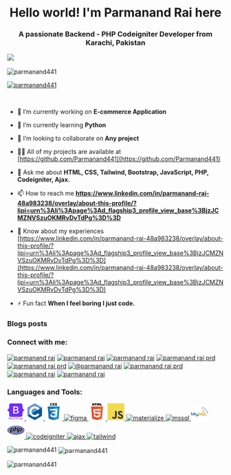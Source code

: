 <h1 align="center">Hello world! I'm Parmanand Rai here</h1>
<h3 align="center">A passionate Backend - PHP Codeigniter Developer from Karachi, Pakistan</h3>
<img src="https://static.wixstatic.com/media/b313a9_89ebec0c5f384c65a9551f0c1ec18ca9~mv2.gif">

<p align="left"> <img src="https://komarev.com/ghpvc/?username=parmanand441&label=Profile%20views&color=0e75b6&style=flat" alt="parmanand441" /> </p>

<p align="left"> <a href="https://github.com/ryo-ma/github-profile-trophy"><img src="https://github-profile-trophy.vercel.app/?username=parmanand441" alt="parmanand441" /></a> </p>

<p align="left"> <a href="https://twitter.com/" target="blank"><img src="https://img.shields.io/twitter/follow/?logo=twitter&style=for-the-badge" alt="" /></a> </p>

- 🔭 I’m currently working on **E-commerce Application**

- 🌱 I’m currently learning **Python**

- 👯 I’m looking to collaborate on **Any project**

- 👨‍💻 All of my projects are available at [https://github.com/Parmanand441](https://github.com/Parmanand441)

- 💬 Ask me about **HTML, CSS, Tailwind, Bootstrap, JavaScript, PHP, Codeigniter, Ajax.**

- 📫 How to reach me **https://www.linkedin.com/in/parmanand-rai-48a983238/overlay/about-this-profile/?lipi=urn%3Ali%3Apage%3Ad_flagship3_profile_view_base%3BjzJCMZNVSzuOKMRvDvTdPg%3D%3D**

- 📄 Know about my experiences [https://www.linkedin.com/in/parmanand-rai-48a983238/overlay/about-this-profile/?lipi=urn%3Ali%3Apage%3Ad_flagship3_profile_view_base%3BjzJCMZNVSzuOKMRvDvTdPg%3D%3D](https://www.linkedin.com/in/parmanand-rai-48a983238/overlay/about-this-profile/?lipi=urn%3Ali%3Apage%3Ad_flagship3_profile_view_base%3BjzJCMZNVSzuOKMRvDvTdPg%3D%3D)

- ⚡ Fun fact **When I feel boring I just code.**

### Blogs posts
<!-- BLOG-POST-LIST:START -->
<!-- BLOG-POST-LIST:END -->

<h3 align="left">Connect with me:</h3>
<p align="left">
<a href="https://codepen.io/parmanand rai" target="blank"><img align="center" src="https://raw.githubusercontent.com/rahuldkjain/github-profile-readme-generator/master/src/images/icons/Social/codepen.svg" alt="parmanand rai" height="30" width="40" /></a>
<a href="https://linkedin.com/in/parmanand rai" target="blank"><img align="center" src="https://raw.githubusercontent.com/rahuldkjain/github-profile-readme-generator/master/src/images/icons/Social/linked-in-alt.svg" alt="parmanand rai" height="30" width="40" /></a>
<a href="https://kaggle.com/parmanand rai" target="blank"><img align="center" src="https://raw.githubusercontent.com/rahuldkjain/github-profile-readme-generator/master/src/images/icons/Social/kaggle.svg" alt="parmanand rai" height="30" width="40" /></a>
<a href="https://fb.com/parmanand rai prd" target="blank"><img align="center" src="https://raw.githubusercontent.com/rahuldkjain/github-profile-readme-generator/master/src/images/icons/Social/facebook.svg" alt="parmanand rai prd" height="30" width="40" /></a>
<a href="https://instagram.com/parmanand rai prd" target="blank"><img align="center" src="https://raw.githubusercontent.com/rahuldkjain/github-profile-readme-generator/master/src/images/icons/Social/instagram.svg" alt="parmanand rai prd" height="30" width="40" /></a>
<a href="https://medium.com/@parmanand rai" target="blank"><img align="center" src="https://raw.githubusercontent.com/rahuldkjain/github-profile-readme-generator/master/src/images/icons/Social/medium.svg" alt="@parmanand rai" height="30" width="40" /></a>
<a href="https://www.youtube.com/c/parmanand rai prd" target="blank"><img align="center" src="https://raw.githubusercontent.com/rahuldkjain/github-profile-readme-generator/master/src/images/icons/Social/youtube.svg" alt="parmanand rai prd" height="30" width="40" /></a>
<a href="https://www.hackerrank.com/parmanand rai" target="blank"><img align="center" src="https://raw.githubusercontent.com/rahuldkjain/github-profile-readme-generator/master/src/images/icons/Social/hackerrank.svg" alt="parmanand rai" height="30" width="40" /></a>
<a href="https://www.leetcode.com/parmanand rai" target="blank"><img align="center" src="https://raw.githubusercontent.com/rahuldkjain/github-profile-readme-generator/master/src/images/icons/Social/leet-code.svg" alt="parmanand rai" height="30" width="40" /></a>
</p>

<h3 align="left">Languages and Tools:</h3>
<p align="left"> 
  <a href="https://getbootstrap.com" target="_blank" rel="noreferrer"> 
    <img src="https://raw.githubusercontent.com/devicons/devicon/master/icons/bootstrap/bootstrap-plain-wordmark.svg" alt="bootstrap" width="40" height="40"/> 
  </a> 
  <a href="https://www.cprogramming.com/" target="_blank" rel="noreferrer"> 
    <img src="https://raw.githubusercontent.com/devicons/devicon/master/icons/c/c-original.svg" alt="c" width="40" height="40"/> 
  </a> 
  <a href="https://www.w3schools.com/css/" target="_blank" rel="noreferrer"> 
    <img src="https://raw.githubusercontent.com/devicons/devicon/master/icons/css3/css3-original-wordmark.svg" alt="css3" width="40" height="40"/> 
  </a> 
  <a href="https://www.figma.com/" target="_blank" rel="noreferrer"> 
    <img src="https://www.vectorlogo.zone/logos/figma/figma-icon.svg" alt="figma" width="40" height="40"/> 
  </a> 
  <a href="https://www.w3.org/html/" target="_blank" rel="noreferrer"> 
    <img src="https://raw.githubusercontent.com/devicons/devicon/master/icons/html5/html5-original-wordmark.svg" alt="html5" width="40" height="40"/> 
  </a> 
  <a href="https://developer.mozilla.org/en-US/docs/Web/JavaScript" target="_blank" rel="noreferrer"> 
    <img src="https://raw.githubusercontent.com/devicons/devicon/master/icons/javascript/javascript-original.svg" alt="javascript" width="40" height="40"/> 
  </a> 
  <a href="https://materializecss.com/" target="_blank" rel="noreferrer"> 
    <img src="https://raw.githubusercontent.com/prplx/svg-logos/5585531d45d294869c4eaab4d7cf2e9c167710a9/svg/materialize.svg" alt="materialize" width="40" height="40"/> 
  </a> 
  <a href="https://www.microsoft.com/en-us/sql-server" target="_blank" rel="noreferrer"> 
    <img src="https://www.svgrepo.com/show/303229/microsoft-sql-server-logo.svg" alt="mssql" width="40" height="40"/> 
  </a> 
  <a href="https://www.mysql.com/" target="_blank" rel="noreferrer"> 
    <img src="https://raw.githubusercontent.com/devicons/devicon/master/icons/mysql/mysql-original-wordmark.svg" alt="mysql" width="40" height="40"/> 
  </a> 
  <a href="https://www.php.net/" target="_blank" rel="noreferrer"> 
    <img src="https://raw.githubusercontent.com/devicons/devicon/master/icons/php/php-original.svg" alt="php" width="40" height="40"/> 
  </a> 
  <a href="https://codeigniter.com/" target="_blank" rel="noreferrer"> 
    <img src="https://upload.wikimedia.org/wikipedia/commons/8/88/CodeIgniter_Logo.svg" alt="codeigniter" width="40" height="40"/> 
  </a> 
  <a href="https://developer.mozilla.org/en-US/docs/Web/Guide/AJAX" target="_blank" rel="noreferrer"> 
    <img src="https://upload.wikimedia.org/wikipedia/commons/d/d1/AJAX_logo_by_gengns.svg" alt="ajax" width="40" height="40"/> 
  </a> 
  <a href="https://tailwindcss.com/" target="_blank" rel="noreferrer"> 
    <img src="https://www.vectorlogo.zone/logos/tailwindcss/tailwindcss-icon.svg" alt="tailwind" width="40" height="40"/> 
  </a> 
</p>

<p><img align="left" src="https://github-readme-stats.vercel.app/api/top-langs?username=parmanand441&show_icons=true&locale=en&layout=compact" alt="parmanand441" /></p>

<p>&nbsp;<img align="center" src="https://github-readme-stats.vercel.app/api?username=parmanand441&show_icons=true&locale=en" alt="parmanand441" /></p>

<p><img align="center" src="https://github-readme-streak-stats.herokuapp.com/?user=parmanand441&" alt="parmanand441" /></p>
